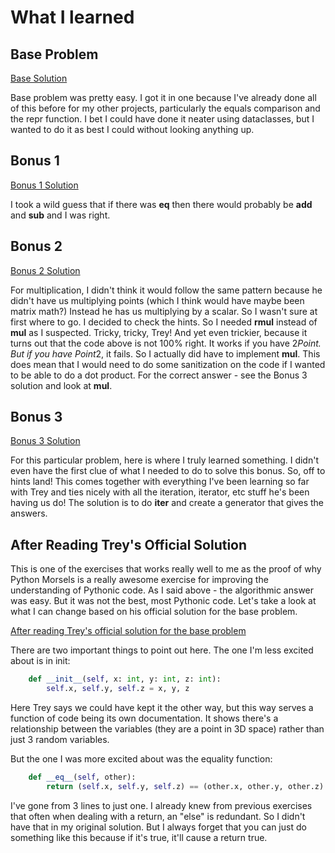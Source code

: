 # What I learned

## Base Problem

[Base Solution](https://github.com/djotaku/pythonmorsels/blob/42c02a8e0b2665f6a9d49f8860bbd34b3e67ea77/point/point.py)

Base problem was pretty easy. I got it in one because I've already done all of this before for my other projects, particularly the equals comparison and the repr function. I bet I could have done it neater using dataclasses, but I wanted to do it as best I could without looking anything up.

## Bonus 1

[Bonus 1 Solution](https://github.com/djotaku/pythonmorsels/blob/bbce2f4163a20e6f5c1e5f6511df12b0fc63aacf/point/point.py)

I took a wild guess that if there was __eq__ then there would probably be __add__ and __sub__ and I was right.

## Bonus 2

[Bonus 2 Solution](https://github.com/djotaku/pythonmorsels/blob/d3dc46deeb189e3c0ef27143dd1bba19642a8c46/point/point.py)

For multiplication, I didn't think it would follow the same pattern because he didn't have us multiplying points (which I think would have maybe been matrix math?) Instead he has us multiplying by a scalar. So I wasn't sure at first where to go. I decided to check the hints. So I needed __rmul__ instead of __mul__ as I suspected. Tricky, tricky, Trey! And yet even trickier, because it turns out that the code above is not 100% right. It works if you have 2*Point. But if you have Point*2, it fails. So I actually did have to implement __mul__. This does mean that I would need to do some sanitization on the code if I wanted to be able to do a dot product. For the correct answer - see the Bonus 3 solution and look at __mul__.

## Bonus 3

[Bonus 3 Solution](https://github.com/djotaku/pythonmorsels/blob/2fc99d0badfdf38108b904c61373940458645abd/point/point.py)

For this particular problem, here is where I truly learned something. I didn't even have the first clue of what I needed to do to solve this bonus. So, off to hints land! This comes together with everything I've been learning so far with Trey and ties nicely with all the iteration, iterator, etc stuff he's been having us do! The solution is to do __iter__ and create a generator that gives the answers.

## After Reading Trey's Official Solution

This is one of the exercises that works really well to me as the proof of why Python Morsels is a really awesome exercise for improving the understanding of Pythonic code. As I said above - the algorithmic answer was easy. But it was not the best, most Pythonic code. Let's take a look at what I can change based on his official solution for the base problem.

[After reading Trey's official solution for the base problem](https://github.com/djotaku/pythonmorsels/blob/2657eb8237455862199813b9a59ab6f9b7631609/point/point.py)

There are two important things to point out here. The one I'm less excited about is in init:

```python
    def __init__(self, x: int, y: int, z: int):
        self.x, self.y, self.z = x, y, z
```

Here Trey says we could have kept it the other way, but this way serves a function of code being its own documentation. It shows there's a relationship between the variables (they are a point in 3D space) rather than just 3 random variables.

But the one I was more excited about was the equality function:

```python
    def __eq__(self, other):
        return (self.x, self.y, self.z) == (other.x, other.y, other.z)
```

I've gone from 3 lines to just one. I already knew from previous exercises that often when dealing with a return, an "else" is redundant. So I didn't have that in my original solution. But I always forget that you can just do something like this because if it's true, it'll cause a return true.

